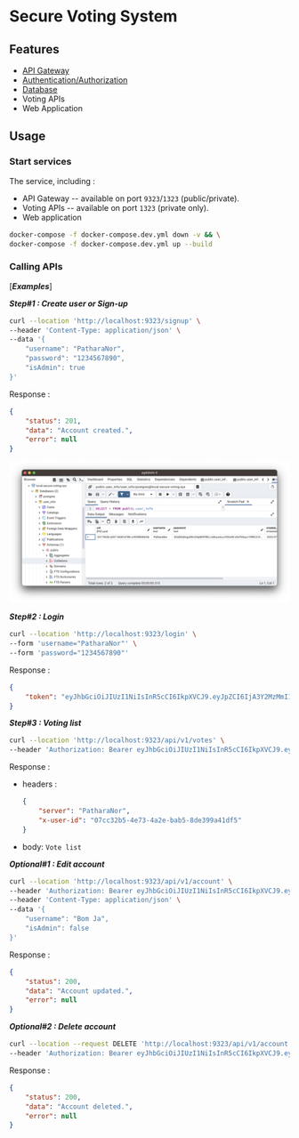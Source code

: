 # **Secure Voting System**

## **Features**

- [API Gateway](./docs/gateway.md)
- [Authentication/Authorization](./docs/authorization.md)
- [Database](./docs/database.md)
- Voting APIs
- Web Application

## **Usage**

### **Start services**

The service, including :

- API Gateway -- available on port `9323`/`1323` (public/private).
- Voting APIs -- available on port `1323` (private only).
- Web application

```sh
docker-compose -f docker-compose.dev.yml down -v && \
docker-compose -f docker-compose.dev.yml up --build
```

### **Calling APIs**

[***Examples***]

***Step#1 : Create user or Sign-up***

```sh
curl --location 'http://localhost:9323/signup' \
--header 'Content-Type: application/json' \
--data '{
    "username": "PatharaNor",
    "password": "1234567890",
    "isAdmin": true
}'
```

Response :

```json
{
    "status": 201,
    "data": "Account created.",
    "error": null
}
```

![create-user](assets/create-user.png)

***Step#2 : Login***

```sh
curl --location 'http://localhost:9323/login' \
--form 'username="PatharaNor"' \
--form 'password="1234567890"'
```

Response :

```json
{
    "token": "eyJhbGciOiJIUzI1NiIsInR5cCI6IkpXVCJ9.eyJpZCI6IjA3Y2MzMmI1LTRlNzMtNGEyZS1iYWI1LThkZTM5OWE0MWRmNSIsIm5hbWUiOiJKb24gU25vdyIsImFkbWluIjp0cnVlLCJpc3MiOiJ0ZXN0Iiwic3ViIjoic29tZWJvZHkiLCJhdWQiOlsic29tZWJvZHlfZWxzZSJdLCJleHAiOjE2ODgyMDMwNTgsIm5iZiI6MTY4ODExNjY1OCwiaWF0IjoxNjg4MTE2NjU4LCJqdGkiOiIxIn0.8Tp7n6MBitnkczEi-KkbP0ZVTiXQKxbt1z-8CB4UVGo"
}
```

***Step#3 : Voting list***

```sh
curl --location 'http://localhost:9323/api/v1/votes' \
--header 'Authorization: Bearer eyJhbGciOiJIUzI1NiIsInR5cCI6IkpXVCJ9.eyJpZCI6IjA3Y2MzMmI1LTRlNzMtNGEyZS1iYWI1LThkZTM5OWE0MWRmNSIsIm5hbWUiOiJKb24gU25vdyIsImFkbWluIjp0cnVlLCJpc3MiOiJ0ZXN0Iiwic3ViIjoic29tZWJvZHkiLCJhdWQiOlsic29tZWJvZHlfZWxzZSJdLCJleHAiOjE2ODgyMDMwNTgsIm5iZiI6MTY4ODExNjY1OCwiaWF0IjoxNjg4MTE2NjU4LCJqdGkiOiIxIn0.8Tp7n6MBitnkczEi-KkbP0ZVTiXQKxbt1z-8CB4UVGo'
```

Response :

- headers :

    ```json
    { 
        "server": "PatharaNor", 
        "x-user-id": "07cc32b5-4e73-4a2e-bab5-8de399a41df5" 
    }
    ```

- body: `Vote list`

***Optional#1 : Edit account***

```sh
curl --location 'http://localhost:9323/api/v1/account' \
--header 'Authorization: Bearer eyJhbGciOiJIUzI1NiIsInR5cCI6IkpXVCJ9.eyJpZCI6ImZiNGEyNzY5LTRmZjMtNGVjNi1iNTg2LTY2OThjM2ZlNGE5ZCIsIm5hbWUiOiJQYXRoYXJhTm9yIiwiYWRtaW4iOmZhbHNlLCJpc3MiOiJTZWNWb3RlU3lzIiwic3ViIjoiU2VjVm90ZVN5c19DdXN0b21BdXRoIiwiYXVkIjpbImdlbmVyYWxfdXNlciJdLCJleHAiOjE2ODg0ODI1OTYsIm5iZiI6MTY4ODM5NjE5NiwiaWF0IjoxNjg4Mzk2MTk2LCJqdGkiOiIxIn0.uxBd6HSPT2kKRY_u9QZ8GJt2ZtLHV3OpRjWEVFb9A0s' \
--header 'Content-Type: application/json' \
--data '{
    "username": "Bom Ja",
    "isAdmin": false
}'
```

Response :

```json
{
    "status": 200,
    "data": "Account updated.",
    "error": null
}
```

***Optional#2 : Delete account***

```sh
curl --location --request DELETE 'http://localhost:9323/api/v1/account' \
--header 'Authorization: Bearer eyJhbGciOiJIUzI1NiIsInR5cCI6IkpXVCJ9.eyJpZCI6ImU3ZTRmMjc3LWEzMjctNGY5Ny04OGUzLTViMzlhMTAzZTAxOSIsIm5hbWUiOiJQYXRoYXJhTm9yMSIsImFkbWluIjpmYWxzZSwiaXNzIjoiU2VjVm90ZVN5cyIsInN1YiI6IlNlY1ZvdGVTeXNfQ3VzdG9tQXV0aCIsImF1ZCI6WyJnZW5lcmFsX3VzZXIiXSwiZXhwIjoxNjg4NDc4NTk2LCJuYmYiOjE2ODgzOTIxOTYsImlhdCI6MTY4ODM5MjE5NiwianRpIjoiMSJ9.kPhnHwj53XWdhoWTNacfU3tId9zu9rKxeZKeSv0E8bo'
```

Response :

```json
{
    "status": 200,
    "data": "Account deleted.",
    "error": null
}
```
